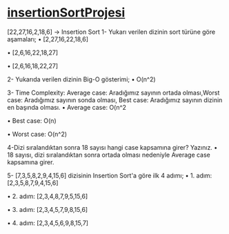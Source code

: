 # [insertionSortProjesi](https://www.patika.dev/tr)
[22,27,16,2,18,6] -> Insertion Sort
1- Yukarı verilen dizinin sort türüne göre aşamaları;
• [2,27,16,22,18,6]

• [2,6,16,22,18,27]

• [2,6,16,18,22,27]

2- Yukarıda verilen dizinin Big-O gösterimi;
• O(n^2)

3- Time Complexity: Average case: Aradığımız sayının ortada olması,Worst case: Aradığımız sayının sonda olması, Best case: Aradığımız sayının dizinin en başında olması.
• Average case: O(n^2

• Best case: O(n)

• Worst case: O(n^2)

4-Dizi sıralandıktan sonra 18 sayısı hangi case kapsamına girer? Yazınız.
• 18 sayısı, dizi sıralandıktan sonra ortada olması nedeniyle Average case kapsamına girer.

5- [7,3,5,8,2,9,4,15,6] dizisinin Insertion Sort'a göre ilk 4 adımı;
• 1. adım: [2,3,5,8,7,9,4,15,6]

• 2. adım: [2,3,4,8,7,9,5,15,6]

• 3. adım: [2,3,4,5,7,9,8,15,6]

• 4. adım: [2,3,4,5,6,9,8,15,7]
